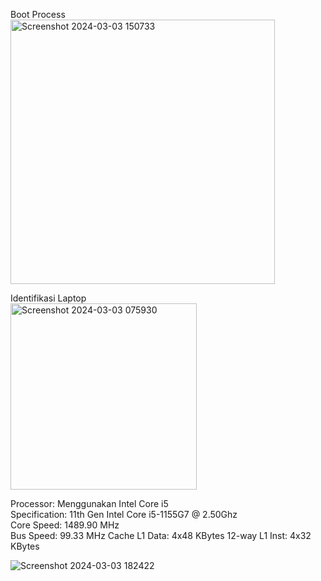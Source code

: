 Boot Process                                                                    
<img width="423" alt="Screenshot 2024-03-03 150733" src="https://github.com/FahrudinTamimi/SysOP24-3123521002/assets/160558690/c89affa8-6fcd-42b5-818a-bf59cadaeca7">

Identifikasi Laptop                                                             
<img width="298" alt="Screenshot 2024-03-03 075930" src="https://github.com/FahrudinTamimi/SysOP24-3123521002/assets/160558690/3212a812-7215-43cd-963c-b3ef2750c317">

Processor: Menggunakan Intel Core i5                                                                                             
Specification: 11th Gen Intel Core i5-1155G7 @ 2.50Ghz                          
Core Speed: 1489.90 MHz                                                               
Bus Speed: 99.33 MHz
Cache                                                                         L1 Data: 4x48 KBytes 12-way                                                  L1 Inst: 4x32 KBytes




![Screenshot 2024-03-03 182422](https://github.com/FahrudinTamimi/SysOP24-3123521002/assets/160558690/ca872612-c41c-4f8a-9698-80342b7e8023)
